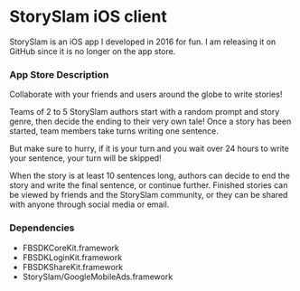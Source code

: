 # StorySlam iOS client

StorySlam is an iOS app I developed in 2016 for fun. I am releasing it on GitHub since it is no longer on the app store.

### App Store Description
Collaborate with your friends and users around the globe to write stories!

Teams of 2 to 5 StorySlam authors start with a random prompt and story genre, then decide the ending to their very own tale! Once a story has been started, team members take turns writing one sentence. 

But make sure to hurry, if it is your turn and you wait over 24 hours to write your sentence, your turn will be skipped!

When the story is at least 10 sentences long, authors can decide to end the story and write the final sentence, or continue further. Finished stories can be viewed by friends and the StorySlam community, or they can be shared with anyone through social media or email.

### Dependencies
- FBSDKCoreKit.framework
- FBSDKLoginKit.framework
- FBSDKShareKit.framework
- StorySlam/GoogleMobileAds.framework